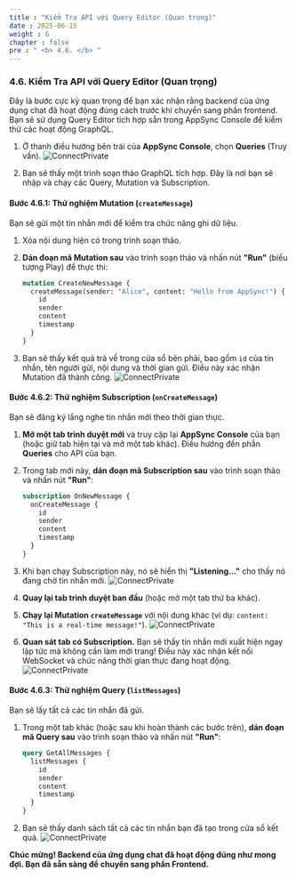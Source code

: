 ```yaml
---
title : "Kiểm Tra API với Query Editor (Quan trọng)"
date : 2025-06-15
weight : 6
chapter : false
pre : " <b> 4.6. </b> "
---
```


### **4.6. Kiểm Tra API với Query Editor (Quan trọng)**

Đây là bước cực kỳ quan trọng để bạn xác nhận rằng backend của ứng dụng chat đã hoạt động đúng cách trước khi chuyển sang phần frontend. Bạn sẽ sử dụng Query Editor tích hợp sẵn trong AppSync Console để kiểm thử các hoạt động GraphQL.

1.  Ở thanh điều hướng bên trái của **AppSync Console**, chọn **Queries** (Truy vấn).
    ![ConnectPrivate](https://ThanhHung1104.github.io/LTH_Workshop_01/images/be_4.6_1.png)

2.  Bạn sẽ thấy một trình soạn thảo GraphQL tích hợp. Đây là nơi bạn sẽ nhập và chạy các Query, Mutation và Subscription.

#### **Bước 4.6.1: Thử nghiệm Mutation (`createMessage`)**

Bạn sẽ gửi một tin nhắn mới để kiểm tra chức năng ghi dữ liệu.

1.  Xóa nội dung hiện có trong trình soạn thảo.
2.  **Dán đoạn mã Mutation sau** vào trình soạn thảo và nhấn nút **"Run"** (biểu tượng Play) để thực thi:

    ```graphql
    mutation CreateNewMessage {
      createMessage(sender: "Alice", content: "Hello from AppSync!") {
        id
        sender
        content
        timestamp
      }
    }
    ```
3.  Bạn sẽ thấy kết quả trả về trong cửa sổ bên phải, bao gồm `id` của tin nhắn, tên người gửi, nội dung và thời gian gửi. Điều này xác nhận Mutation đã thành công.
    ![ConnectPrivate](https://ThanhHung1104.github.io/LTH_Workshop_01/images/be_4.6_2.png)

#### **Bước 4.6.2: Thử nghiệm Subscription (`onCreateMessage`)**

Bạn sẽ đăng ký lắng nghe tin nhắn mới theo thời gian thực.

1.  **Mở một tab trình duyệt mới** và truy cập lại **AppSync Console** của bạn (hoặc giữ tab hiện tại và mở một tab khác). Điều hướng đến phần **Queries** cho API của bạn.
2.  Trong tab mới này, **dán đoạn mã Subscription sau** vào trình soạn thảo và nhấn nút **"Run"**:

    ```graphql
    subscription OnNewMessage {
      onCreateMessage {
        id
        sender
        content
        timestamp
      }
    }
    ```
3.  Khi bạn chạy Subscription này, nó sẽ hiển thị **"Listening..."** cho thấy nó đang chờ tin nhắn mới.
    ![ConnectPrivate](https://ThanhHung1104.github.io/LTH_Workshop_01/images/be_4.6_3.png)
4.  **Quay lại tab trình duyệt ban đầu** (hoặc mở một tab thứ ba khác).
5.  **Chạy lại Mutation `createMessage`** với nội dung khác (ví dụ: `content: "This is a real-time message!"`).
    ![ConnectPrivate](https://ThanhHung1104.github.io/LTH_Workshop_01/images/be_4.6_4.png)
6.  **Quan sát tab có Subscription.** Bạn sẽ thấy tin nhắn mới xuất hiện ngay lập tức mà không cần làm mới trang! Điều này xác nhận kết nối WebSocket và chức năng thời gian thực đang hoạt động.
    ![ConnectPrivate](https://ThanhHung1104.github.io/LTH_Workshop_01/images/be_4.6_5.png)

#### **Bước 4.6.3: Thử nghiệm Query (`listMessages`)**

Bạn sẽ lấy tất cả các tin nhắn đã gửi.

1.  Trong một tab khác (hoặc sau khi hoàn thành các bước trên), **dán đoạn mã Query sau** vào trình soạn thảo và nhấn nút **"Run"**:

    ```graphql
    query GetAllMessages {
      listMessages {
        id
        sender
        content
        timestamp
      }
    }
    ```
2.  Bạn sẽ thấy danh sách tất cả các tin nhắn bạn đã tạo trong cửa sổ kết quả.
    ![ConnectPrivate](/images/be_4.6_6.png)

**Chúc mừng! Backend của ứng dụng chat đã hoạt động đúng như mong đợi. Bạn đã sẵn sàng để chuyển sang phần Frontend.**